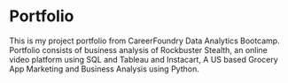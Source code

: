 # Portfolio
This is my project portfolio from CareerFoundry Data Analytics Bootcamp. Portfolio consists of business analysis of Rockbuster Stealth, an online video platform using SQL and Tableau and Instacart, A US based Grocery App Marketing and Business Analysis using Python.
